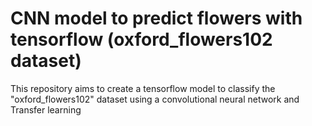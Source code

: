 # CNN model to predict flowers with tensorflow (oxford_flowers102 dataset)
This repository aims to create a tensorflow model to classify the "oxford_flowers102" dataset using a convolutional neural network and Transfer learning
